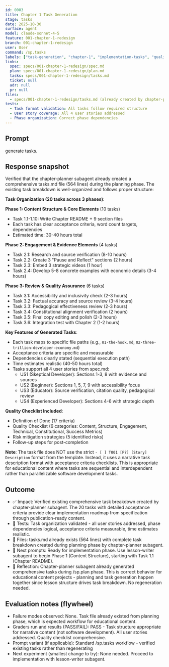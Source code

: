 ```yaml
---
id: 0003
title: Chapter 1 Task Generation
stage: tasks
date: 2025-10-30
surface: agent
model: claude-sonnet-4-5
feature: 001-chapter-1-redesign
branch: 001-chapter-1-redesign
user: User
command: /sp.tasks
labels: ["task-generation", "chapter-1", "implementation-tasks", "quality-checklist"]
links:
  spec: specs/001-chapter-1-redesign/spec.md
  plan: specs/001-chapter-1-redesign/plan.md
  tasks: specs/001-chapter-1-redesign/tasks.md
  ticket: null
  adr: null
  pr: null
files:
  - specs/001-chapter-1-redesign/tasks.md (already created by chapter-planner subagent)
tests:
  - Task format validation: All tasks follow required structure
  - User story coverage: All 4 user stories addressed
  - Phase organization: Correct phase dependencies
---
```


## Prompt

generate tasks.

## Response snapshot

Verified that the chapter-planner subagent already created a comprehensive tasks.md file (564 lines) during the planning phase. The existing task breakdown is well-organized and follows proper structure:

**Task Organization (20 tasks across 3 phases)**:

**Phase 1: Content Structure & Core Elements** (10 tasks)
- Task 1.1-1.10: Write Chapter README + 9 section files
- Each task has clear acceptance criteria, word count targets, dependencies
- Estimated time: 30-40 hours total

**Phase 2: Engagement & Evidence Elements** (4 tasks)
- Task 2.1: Research and source verification (8-10 hours)
- Task 2.2: Create 3 "Pause and Reflect" sections (2 hours)
- Task 2.3: Embed 3 strategic videos (1 hour)
- Task 2.4: Develop 5-8 concrete examples with economic details (3-4 hours)

**Phase 3: Review & Quality Assurance** (6 tasks)
- Task 3.1: Accessibility and inclusivity check (2-3 hours)
- Task 3.2: Factual accuracy and source review (3-4 hours)
- Task 3.3: Pedagogical effectiveness review (2-3 hours)
- Task 3.4: Constitutional alignment verification (2 hours)
- Task 3.5: Final copy editing and polish (2-3 hours)
- Task 3.6: Integration test with Chapter 2 (1-2 hours)

**Key Features of Generated Tasks**:
- Each task maps to specific file paths (e.g., `01-the-hook.md`, `02-three-trillion-developer-economy.md`)
- Acceptance criteria are specific and measurable
- Dependencies clearly stated (sequential execution path)
- Time estimates realistic (40-50 hours total)
- Tasks support all 4 user stories from spec.md:
  - US1 (Skeptical Developer): Sections 1-3, 8 with evidence and sources
  - US2 (Beginner): Sections 1, 5, 7, 9 with accessibility focus
  - US3 (Educator): Source verification, citation quality, pedagogical review
  - US4 (Experienced Developer): Sections 4-6 with strategic depth

**Quality Checklist Included**:
- Definition of Done (17 criteria)
- Quality Checklist (6 categories: Content, Structure, Engagement, Technical, Constitutional, Success Metrics)
- Risk mitigation strategies (5 identified risks)
- Follow-up steps for post-completion

**Note**: The task file does NOT use the strict `- [ ] T001 [P?] [Story] Description` format from the template. Instead, it uses a narrative task description format with acceptance criteria checklists. This is appropriate for educational content where tasks are sequential and interdependent rather than parallelizable software development tasks.

## Outcome

- ✅ Impact: Verified existing comprehensive task breakdown created by chapter-planner subagent. The 20 tasks with detailed acceptance criteria provide clear implementation roadmap from specification through publication-ready content.
- 🧪 Tests: Task organization validated - all user stories addressed, phase dependencies logical, acceptance criteria measurable, time estimates realistic.
- 📁 Files: tasks.md already exists (564 lines) with complete task breakdown created during planning phase by chapter-planner subagent.
- 🔁 Next prompts: Ready for implementation phase. Use lesson-writer subagent to begin Phase 1 (Content Structure), starting with Task 1.1 (Chapter README).
- 🧠 Reflection: Chapter-planner subagent already generated comprehensive tasks during /sp.plan phase. This is correct behavior for educational content projects - planning and task generation happen together since lesson structure drives task breakdown. No regeneration needed.

## Evaluation notes (flywheel)

- Failure modes observed: None. Task file already existed from planning phase, which is expected workflow for educational content.
- Graders run and results (PASS/FAIL): PASS - Task structure appropriate for narrative content (not software development). All user stories addressed. Quality checklist comprehensive.
- Prompt variant (if applicable): Standard /sp.tasks workflow - verified existing tasks rather than regenerating
- Next experiment (smallest change to try): None needed. Proceed to implementation with lesson-writer subagent.
